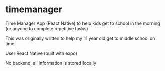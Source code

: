 # timemanager
Time Manager App (React Native) to help kids get to school in the morning (or anyone to complete repetitive tasks)

This was originally written to help my 11 year old get to middle school on time. 

User React Native (built with expo)

No backend, all information is stored locally


